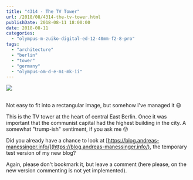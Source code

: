 ```yaml
---
title: "4314 - The TV Tower"
url: /2018/08/4314-the-tv-tower.html
publishDate: 2018-08-11 18:00:00
date: 2018-08-11
categories: 
  - "olympus-m-zuiko-digital-ed-12-40mm-f2-8-pro"
tags: 
  - "architecture"
  - "berlin"
  - "tower"
  - "germany"
  - "olympus-om-d-e-m1-mk-ii"
---
```

<div class="container">
<div class="center"><a target="_blank" href="https://d25zfm9zpd7gm5.cloudfront.net/1200x1200/2017/20170623_180144_lr.jpg"><img class="webfeedsFeaturedVisual" src="https://d25zfm9zpd7gm5.cloudfront.net/0600x0600/2017/20170623_180144_lr.jpg" /></a></div>
</div>
<br />

Not easy to fit into a rectangular image, but somehow I've managed it
:smiley:

This is the TV tower at the heart of central East Berlin. Once it was
important that the communist capital had the highest building in the 
city. A somewhat "trump-ish" sentiment, if you ask me :stuck_out_tongue:

Did you already have a chance to look at 
[https://blog.andreas-manessinger.info/](https://blog.andreas-manessinger.info/), the temporary test version of my new
blog? 

Again, please don't bookmark it, but leave a comment (here please,
on the new version commenting is not yet implemented).